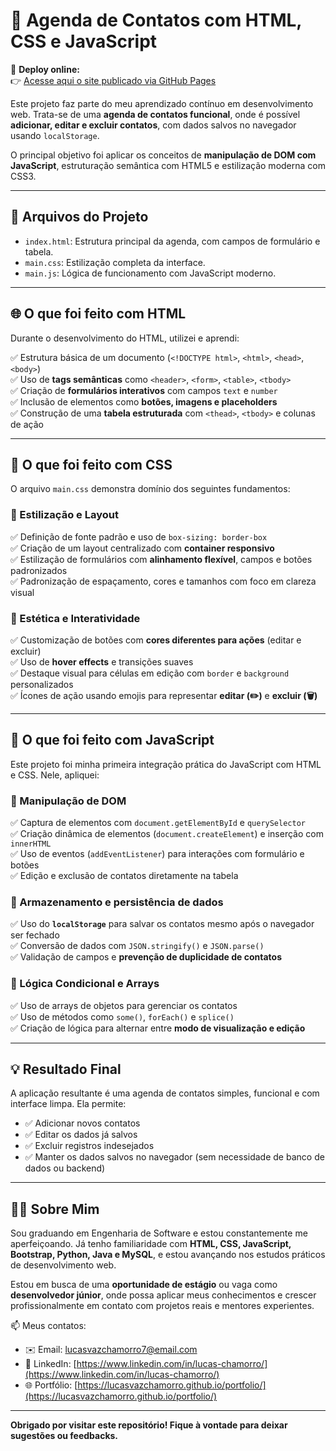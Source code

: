 # 📇 Agenda de Contatos com HTML, CSS e JavaScript

📌 **Deploy online:**  
👉 [Acesse aqui o site publicado via GitHub Pages](https://lucasvazchamorro.github.io/Agenda-de-Contatos-JavaScript/)

Este projeto faz parte do meu aprendizado contínuo em desenvolvimento web. Trata-se de uma **agenda de contatos funcional**, onde é possível **adicionar, editar e excluir contatos**, com dados salvos no navegador usando `localStorage`.

O principal objetivo foi aplicar os conceitos de **manipulação de DOM com JavaScript**, estruturação semântica com HTML5 e estilização moderna com CSS3.

---

## 📁 Arquivos do Projeto

- `index.html`: Estrutura principal da agenda, com campos de formulário e tabela.
- `main.css`: Estilização completa da interface.
- `main.js`: Lógica de funcionamento com JavaScript moderno.

---

## 🌐 O que foi feito com **HTML**

Durante o desenvolvimento do HTML, utilizei e aprendi:

✅ Estrutura básica de um documento (`<!DOCTYPE html>`, `<html>`, `<head>`, `<body>`)  
✅ Uso de **tags semânticas** como `<header>`, `<form>`, `<table>`, `<tbody>`  
✅ Criação de **formulários interativos** com campos `text` e `number`  
✅ Inclusão de elementos como **botões, imagens e placeholders**  
✅ Construção de uma **tabela estruturada** com `<thead>`, `<tbody>` e colunas de ação

---

## 🎨 O que foi feito com **CSS**

O arquivo `main.css` demonstra domínio dos seguintes fundamentos:

### 🔹 Estilização e Layout

✅ Definição de fonte padrão e uso de `box-sizing: border-box`  
✅ Criação de um layout centralizado com **container responsivo**  
✅ Estilização de formulários com **alinhamento flexível**, campos e botões padronizados  
✅ Padronização de espaçamento, cores e tamanhos com foco em clareza visual

### 🔹 Estética e Interatividade

✅ Customização de botões com **cores diferentes para ações** (editar e excluir)  
✅ Uso de **hover effects** e transições suaves  
✅ Destaque visual para células em edição com `border` e `background` personalizados  
✅ Ícones de ação usando emojis para representar **editar (✏️)** e **excluir (🗑️)**

---

## 🧠 O que foi feito com **JavaScript**

Este projeto foi minha primeira integração prática do JavaScript com HTML e CSS. Nele, apliquei:

### 🔹 Manipulação de DOM

✅ Captura de elementos com `document.getElementById` e `querySelector`  
✅ Criação dinâmica de elementos (`document.createElement`) e inserção com `innerHTML`  
✅ Uso de eventos (`addEventListener`) para interações com formulário e botões  
✅ Edição e exclusão de contatos diretamente na tabela

### 🔹 Armazenamento e persistência de dados

✅ Uso do **`localStorage`** para salvar os contatos mesmo após o navegador ser fechado  
✅ Conversão de dados com `JSON.stringify()` e `JSON.parse()`  
✅ Validação de campos e **prevenção de duplicidade de contatos**

### 🔹 Lógica Condicional e Arrays

✅ Uso de arrays de objetos para gerenciar os contatos  
✅ Uso de métodos como `some()`, `forEach()` e `splice()`  
✅ Criação de lógica para alternar entre **modo de visualização e edição**

---

## 💡 Resultado Final

A aplicação resultante é uma agenda de contatos simples, funcional e com interface limpa. Ela permite:

- ✅ Adicionar novos contatos
- ✅ Editar os dados já salvos
- ✅ Excluir registros indesejados
- ✅ Manter os dados salvos no navegador (sem necessidade de banco de dados ou backend)

---

## 🙋‍♂️ Sobre Mim

Sou graduando em Engenharia de Software e estou constantemente me aperfeiçoando. Já tenho familiaridade com **HTML, CSS, JavaScript, Bootstrap, Python, Java e MySQL**, e estou avançando nos estudos práticos de desenvolvimento web.

Estou em busca de uma **oportunidade de estágio** ou vaga como **desenvolvedor júnior**, onde possa aplicar meus conhecimentos e crescer profissionalmente em contato com projetos reais e mentores experientes.

📫 Meus contatos:

- ✉️ Email: lucasvazchamorro7@email.com  
- 💼 LinkedIn: [https://www.linkedin.com/in/lucas-chamorro/](https://www.linkedin.com/in/lucas-chamorro/)  
- 🌐 Portfólio: [https://lucasvazchamorro.github.io/portfolio/](https://lucasvazchamorro.github.io/portfolio/)

---

**Obrigado por visitar este repositório! Fique à vontade para deixar sugestões ou feedbacks.**